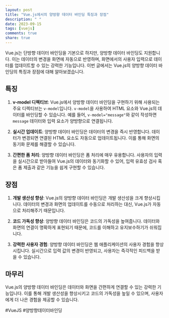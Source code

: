 ```yaml
---
layout: post
title: "Vue.js에서의 양방향 데이터 바인딩 특징과 장점"
description: " "
date: 2023-09-15
tags: [vuejs]
comments: true
share: true
---
```


Vue.js는 단방향 데이터 바인딩을 기본으로 하지만, 양방향 데이터 바인딩도 지원합니다. 이는 데이터의 변경을 화면에 자동으로 반영하며, 화면에서의 사용자 입력으로 데이터를 업데이트할 수 있는 강력한 기능입니다. 이번 글에서는 Vue.js의 양방향 데이터 바인딩의 특징과 장점에 대해 알아보겠습니다.

## 특징

1. **v-model 디렉티브**: Vue.js에서 양방향 데이터 바인딩을 구현하기 위해 사용되는 주요 디렉티브는 `v-model`입니다. `v-model`을 사용하여 HTML 요소와 Vue.js의 데이터를 바인딩할 수 있습니다. 예를 들어, `v-model="message"`와 같이 작성하면 `message` 데이터와 입력 요소가 양방향으로 연결됩니다.

2. **실시간 업데이트**: 양방향 데이터 바인딩은 데이터의 변경을 즉시 반영합니다. 데이터가 변경되면 연결된 HTML 요소도 자동으로 업데이트됩니다. 이를 통해 화면의 동기화 문제를 해결할 수 있습니다.

3. **간편한 폼 처리**: 양방향 데이터 바인딩은 폼 처리에 매우 유용합니다. 사용자의 입력을 실시간으로 받아들여 Vue.js의 데이터와 동기화할 수 있어, 입력 유효성 검사 혹은 폼 제출과 같은 기능을 쉽게 구현할 수 있습니다.

## 장점

1. **개발 생산성 향상**: Vue.js의 양방향 데이터 바인딩은 개발 생산성을 크게 향상시킵니다. 데이터의 변경과 화면의 업데이트를 수동으로 처리하는 대신, Vue.js가 자동으로 처리해주기 때문입니다.

2. **코드 가독성 향상**: 양방향 데이터 바인딩은 코드의 가독성을 높여줍니다. 데이터와 화면의 연결이 명확하게 표현되기 때문에, 코드를 이해하고 유지보수하기가 쉬워집니다.

3. **강력한 사용자 경험**: 양방향 데이터 바인딩은 웹 애플리케이션의 사용자 경험을 향상시킵니다. 실시간으로 입력 값의 변경이 반영되고, 사용자는 즉각적인 피드백을 받을 수 있습니다.

## 마무리

Vue.js의 양방향 데이터 바인딩은 데이터와 화면을 간편하게 연결할 수 있는 강력한 기능입니다. 이를 통해 개발 생산성을 향상시키고 코드의 가독성을 높일 수 있으며, 사용자에게 더 나은 경험을 제공할 수 있습니다.

#VueJS #양방향데이터바인딩